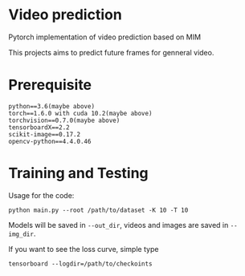 # Video prediction

Pytorch implementation of video prediction based on MIM

This projects aims to predict future frames for genneral video.  

# Prerequisite

```
python==3.6(maybe above)
torch==1.6.0 with cuda 10.2(maybe above)
torchvision==0.7.0(maybe above)
tensorboardX==2.2
scikit-image==0.17.2 
opencv-python==4.4.0.46 
```


# Training and Testing

Usage for the code:

```
python main.py --root /path/to/dataset -K 10 -T 10
```

Models will be saved in `--out_dir`, videos and images are saved in `--img_dir`.

If you want to see the loss curve, simple type

```
tensorboard --logdir=/path/to/checkoints
```

